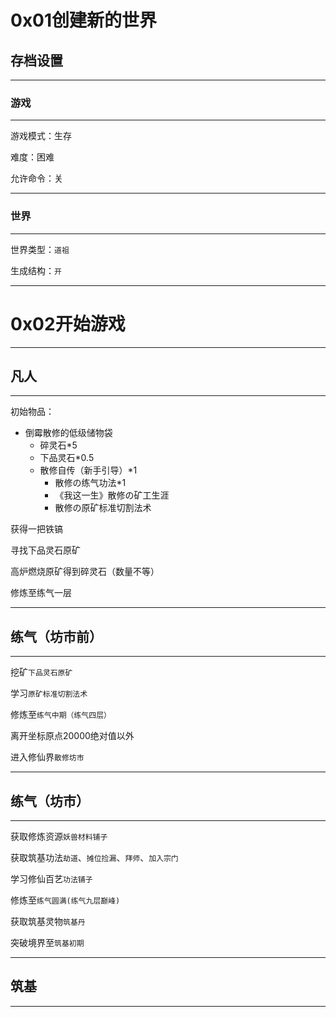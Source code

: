 # 0x01创建新的世界

## 存档设置

---

### 游戏

---

游戏模式：生存

难度：困难

允许命令：关

---

### 世界

---

世界类型：`道祖`

生成结构：`开`

---

# 0x02开始游戏

---

## 凡人

---

初始物品：

- 倒霉散修的低级储物袋
    - 碎灵石*5
    - 下品灵石*0.5
    - 散修自传（新手引导）*1
        - 散修の练气功法*1
        - 《我这一生》散修の矿工生涯
        - 散修の原矿标准切割法术

获得一把铁镐

寻找下品灵石原矿

高炉燃烧原矿得到碎灵石（数量不等）

修炼至练气一层

---

## 练气（坊市前）

---

挖矿`下品灵石原矿`

学习`原矿标准切割法术`

修炼至`练气中期（练气四层）`

离开坐标原点20000绝对值以外

进入修仙界`散修坊市`

---

## 练气（坊市）

---

获取修炼资源`妖兽材料铺子`

获取筑基功法`劫道`、`摊位捡漏`、`拜师`、`加入宗门`

学习修仙百艺`功法铺子`

修炼至`练气圆满(练气九层巅峰)`

获取筑基灵物`筑基丹`

突破境界至`筑基初期`

---

## 筑基

---



